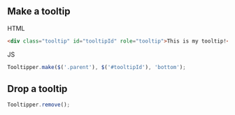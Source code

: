 ## Make a tooltip 
HTML
```html 
<div class="tooltip" id="tooltipId" role="tooltip">This is my tooltip!</div>
```
JS
```js 
Tooltipper.make($('.parent'), $('#tooltipId'), 'bottom');
```

## Drop a tooltip
```js 
Tooltipper.remove();
```